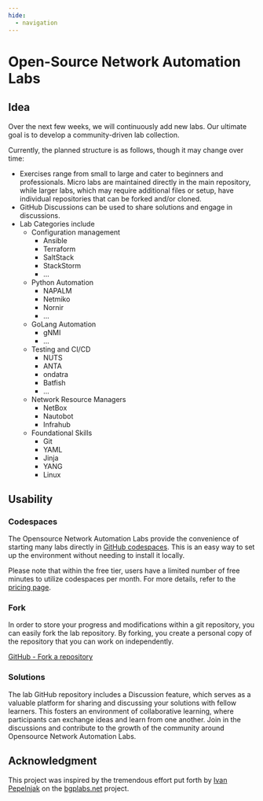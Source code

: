 ```yaml
---
hide:
  - navigation
---
```

# Open-Source Network Automation Labs

## Idea

Over the next few weeks, we will continuously add new labs. Our ultimate goal is to develop a community-driven lab collection.

Currently, the planned structure is as follows, though it may change over time:

- Exercises range from small to large and cater to beginners and professionals. Micro labs are maintained directly in the main repository, while larger labs, which may require additional files or setup, have individual repositories that can be forked and/or cloned.
- GitHub Discussions can be used to share solutions and engage in discussions.
- Lab Categories include
  - Configuration management
    - Ansible
    - Terraform
    - SaltStack
    - StackStorm
    - ...
  - Python Automation
    - NAPALM
    - Netmiko
    - Nornir
    - ...
  - GoLang Automation
    - gNMI
    - ...
  - Testing and CI/CD
    - NUTS
    - ANTA
    - ondatra
    - Batfish
    - ...
  - Network Resource Managers
    - NetBox
    - Nautobot
    - Infrahub
  - Foundational Skills
    - Git
    - YAML
    - Jinja
    - YANG
    - Linux

## Usability

### Codespaces

The Opensource Network Automation Labs provide the convenience of starting many labs directly in [GitHub codespaces](https://github.com/features/codespaces). This is an easy way to set up the environment without needing to install it locally.

Please note that within the free tier, users have a limited number of free minutes to utilize codespaces per month. For more details, refer to the [pricing page](https://github.com/features/codespaces#pricing).


### Fork

In order to store your progress and modifications within a git repository, you can easily fork the lab repository. By forking, you create a personal copy of the repository that you can work on independently.

[GitHub - Fork a repository](https://docs.github.com/en/pull-requests/collaborating-with-pull-requests/working-with-forks/fork-a-repo)

### Solutions

The lab GitHub repository includes a Discussion feature, which serves as a valuable platform for sharing and discussing your solutions with fellow learners. This fosters an environment of collaborative learning, where participants can exchange ideas and learn from one another. Join in the discussions and contribute to the growth of the community around Opensource Network Automation Labs.

## Acknowledgment

This project was inspired by the tremendous effort put forth by [Ivan Pepelnjak](https://www.ipspace.net/About_Ivan_Pepelnjak) on the [bgplabs.net](https://bgplabs.net/) project.